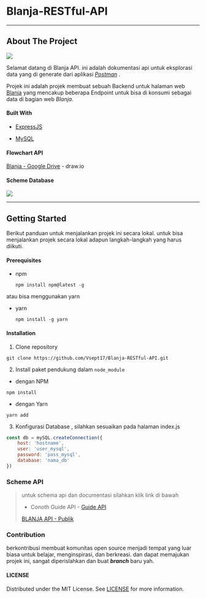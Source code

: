 # Blanja-RESTful-API

----------------

## About The Project

![](https://3.bp.blogspot.com/-4ZwQDCJTENo/XAopD6qwU1I/AAAAAAAAQsI/pZpGpNKQjGwR3nc67LN3CZKHzaTu_lpkwCLcBGAs/w1200-h630-p-k-no-nu/Blanja.png)

Selamat datang di Blanja API. ini adalah dokumentasi api untuk eksplorasi data yang di generate dari aplikasi *[Postman](https://www.postman.com/)* .

Projek ini adalah projek membuat sebuah Backend untuk halaman web [Blanja](http://107.20.36.53:3000/) yang mencakup beberapa Endpoint untuk bisa di konsumi sebagai data di bagian web *Blanja*.

#### Built With

- [ExpressJS](https://expressjs.com/)

- [MySQL](https://www.mysql.com/)

#### Flowchart API

[Blanja - Google Drive](https://drive.google.com/file/d/1m2F4nPHiFctrc-3hsgHB-A6Sfht2NmqF/view?usp=sharing) - draw.io

#### Scheme Database

![ ](https://res.cloudinary.com/devloops7/image/upload/v1606172024/newBlanja/screenshot-localhost-2020.11.24-05_52_17_npornk.png)

---

## Getting Started

Berikut panduan untuk menjalankan projek ini secara lokal. untuk bisa menjalankan projek secara lokal adapun langkah-langkah yang harus diikuti.

#### Prerequisites

- npm
  
  ```text
  npm install npm@latest -g
  ```

atau bisa menggunakan yarn

- yarn
  
  ```text
  npm install -g yarn
  ```

#### Installation

1. Clone repository

```textile
git clone https://github.com/Vsept17/Blanja-RESTful-API.git
```

2. Install paket pendukung dalam `node_module`
- dengan NPM

```textile
npm install
```

- dengan Yarn

```textile
yarn add
```

3. Konfigurasi Database , silahkan sesuaikan pada halaman index.js

```js
const db = mySQL.createConnection({
    host: 'hostname',
    user: 'user_mysql',
    password: 'pass_mysql',
    database: 'nama_db'
})
```

### Scheme API

> untuk schema api dan documentasi silahkan klik link di bawah
> 
> - Conoth Guide API - [Guide API](https://github.com/Vsept17/Blanja-RESTful-API/blob/main/SchemeAPI.md)
> 
> [BLANJA API - Publik](https://documenter.getpostman.com/view/6626576/TVewYPbM)

### Contribution

berkontribusi membuat komunitas open source menjadi tempat yang luar biasa untuk belajar, menginspirasi, dan berkreasi. dan dapat memajukan projek ini, sangat diperislahkan dan buat ***branch*** baru yah.

#### LICENSE

Distributed under the MIT License. See [LICENSE](https://github.com/Vsept17/Blanja-RESTful-API/blob/main/LICENSE) for more information.
